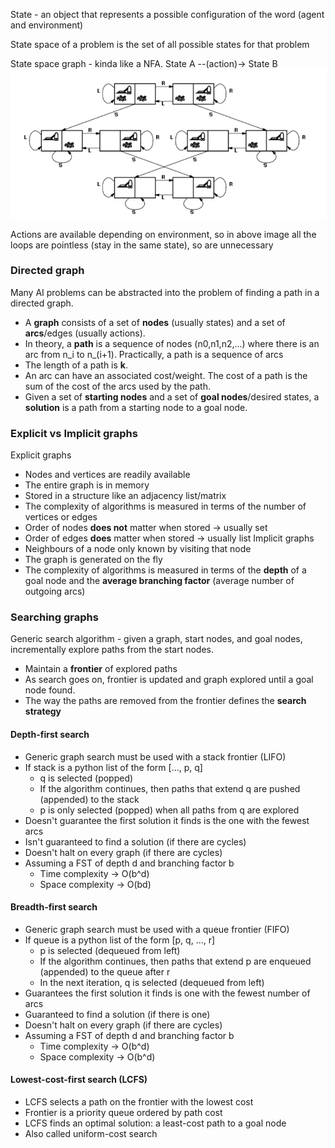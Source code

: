 State - an object that represents a possible configuration of the word (agent and environment)

State space of a problem is the set of all possible states for that problem

State space graph - kinda like a NFA. State A --(action)-> State B
![](images/Pasted%20image%2020240719091858.png)

Actions are available depending on environment, so in above image all the loops are pointless (stay in the same state), so are unnecessary

### Directed graph
Many AI problems can be abstracted into the problem of finding a path in a directed graph.
- A **graph** consists of a set of **nodes** (usually states) and a set of **arcs**/edges (usually actions).
- In theory, a **path** is a sequence of nodes (n0,n1,n2,...) where there is an arc from n_i to n_(i+1). Practically, a path is a sequence of arcs
- The length of a path is **k**.
- An arc can have an associated cost/weight. The cost of a path is the sum of the cost of the arcs used by the path.
- Given a set of **starting nodes** and a set of **goal nodes**/desired states, a **solution** is a path from a starting node to a goal node.

### Explicit vs Implicit graphs
Explicit graphs
- Nodes and vertices are readily available
- The entire graph is in memory
- Stored in a structure like an adjacency list/matrix
- The complexity of algorithms is measured in terms of the number of vertices or edges
- Order of nodes **does not** matter when stored -> usually set
- Order of edges **does** matter when stored -> usually list
Implicit graphs
- Neighbours of a node only known by visiting that node
- The graph is generated on the fly
- The complexity of algorithms is measured in terms of the **depth** of a goal node and the **average branching factor** (average number of outgoing arcs)

### Searching graphs
Generic search algorithm - given a graph, start nodes, and goal nodes, incrementally explore paths from the start nodes.
- Maintain a **frontier** of explored paths
- As search goes on, frontier is updated and graph explored until a goal node found.
- The way the paths are removed from the frontier defines the **search strategy**

#### Depth-first search
- Generic graph search must be used with a stack frontier (LIFO)
- If stack is a python list of the form \[..., p, q]
	- q is selected (popped)
	- If the algorithm continues, then paths that extend q are pushed (appended) to the stack
	- p is only selected (popped) when all paths from q are explored
- Doesn't guarantee the first solution it finds is the one with the fewest arcs
- Isn't guaranteed to find a solution (if there are cycles)
- Doesn't halt on every graph (if there are cycles)
- Assuming a FST of depth d and branching factor b
	- Time complexity -> O(b^d)
	- Space complexity -> O(bd)

#### Breadth-first search
- Generic graph search must be used with a queue frontier (FIFO)
- If queue is a python list of the form \[p, q, ..., r]
	- p is selected (dequeued from left)
	- If the algorithm continues, then paths that extend p are enqueued (appended) to the queue after r
	- In the next iteration, q is selected (dequeued from left)
- Guarantees the first solution it finds is one with the fewest number of arcs
- Guaranteed to find a solution (if there is one)
- Doesn't halt on every graph (if there are cycles)
- Assuming a FST of depth d and branching factor b
	- Time complexity -> O(b^d)
	- Space complexity -> O(b^d)

#### Lowest-cost-first search (LCFS)
- LCFS selects a path on the frontier with the lowest cost
- Frontier is a priority queue ordered by path cost
- LCFS finds an optimal solution: a least-cost path to a goal node
- Also called uniform-cost search